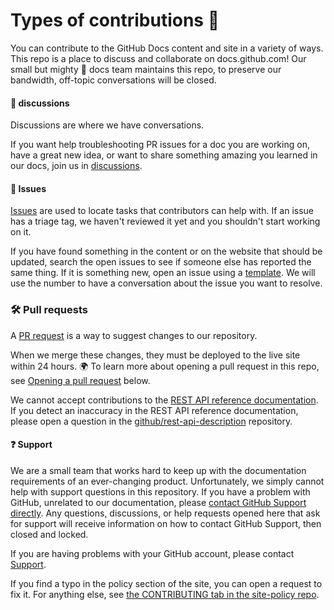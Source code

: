 # Types of contributions :memo:
You can contribute to the GitHub Docs content and site in a variety of ways. This repo is a place to discuss and collaborate on docs.github.com! Our small but mighty :muscle: docs team maintains this repo, to preserve our bandwidth, off-topic conversations will be closed.

#### :mega: discussions
Discussions are where we have conversations.

If you want help troubleshooting PR issues for a doc you are working on, have a great new idea, or want to share something amazing you learned in our docs, join us in [discussions](https://github.com/github/docs/discussions).

#### :lady_beetle: Issues
[Issues](https://docs.github.com/en/github/managing-your-work-on-github/about-issues) are used to locate tasks that contributors can help with. If an issue has a triage tag, we haven't reviewed it yet and you shouldn't start working on it.

If you have found something in the content or on the website that should be updated, search the open issues to see if someone else has reported the same thing. If it is something new, open an issue using a [template](https://github.com/github/docs/issues/new/choose). We will use the number to have a conversation about the issue you want to resolve.

### :hammer_and_wrench: Pull requests
A [PR request](https://docs.github.com/en/github/collaborating-with-issues-and-pull-requests/about-pull-requests) is a way to suggest changes to our repository.

When we merge these changes, they must be deployed to the live site within 24 hours. :earth_africa: To learn more about opening a pull request in this repo, see [Opening a pull request](#opening-a-pull-request) below.

We cannot accept contributions to the [REST API reference documentation](https://docs.github.com/en/rest/reference). If you detect an inaccuracy in the REST API reference documentation, please open a question in the [github/rest-api-description](https://github.com/github/rest-api-description/issues/new?template=schema-inaccuracy.md) repository.

#### :question: Support
We are a small team that works hard to keep up with the documentation requirements of an ever-changing product. Unfortunately, we simply cannot help with support questions in this repository. If you have a problem with GitHub, unrelated to our documentation, please [contact GitHub Support directly](https://support.github.com/contact). Any questions, discussions, or help requests opened here that ask for support will receive information on how to contact GitHub Support, then closed and locked.

If you are having problems with your GitHub account, please contact [Support](https://github.com/Sthaynny/habilitacao_quiz/new/main/.github/contribution.md).


If you find a typo in the policy section of the site, you can open a request to fix it. For anything else, see [the CONTRIBUTING tab in the site-policy repo](https://github.com/github/site-policy/blob/main/CONTRIBUTING.md).
